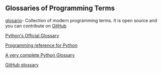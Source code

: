 Glossaries of Programming Terms
-------

[glosario](https://carpentries.github.io/glosario/en/)- Collection of modern programming terms. It is open source and you can contribute on [GitHub](https://github.com/carpentries/glosario/blob/master/glossary.yml)

[Python's Official Glossary](https://docs.python.org/3/glossary.html)

[Programming reference for Python](https://www.codecademy.com/articles/glossary-python)

[A very complete Python Glossary](https://www.pythonforbeginners.com/python-glossary)

[GitHub glossary](https://docs.github.com/en/github/getting-started-with-github/github-glossary)